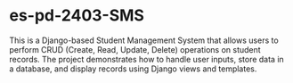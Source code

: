 # es-pd-2403-SMS
This is a Django-based Student Management System that allows users to perform CRUD (Create, Read, Update, Delete) operations on student records. The project demonstrates how to handle user inputs, store data in a database, and display records using Django views and templates.
